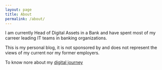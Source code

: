 ```yaml
---
layout: page
title: About
permalink: /about/
---
```


I am currently Head of Digital Assets in a Bank and have spent most of my carreer leading IT teams in banking organizations.

This is my personal blog, it is not sponsored by and does not represent the views of my current nor my former employers. 

To know nore about my [digital journey](https://PhilippeMeyer.github.io/digitalExperience/digitalJourney.html)
